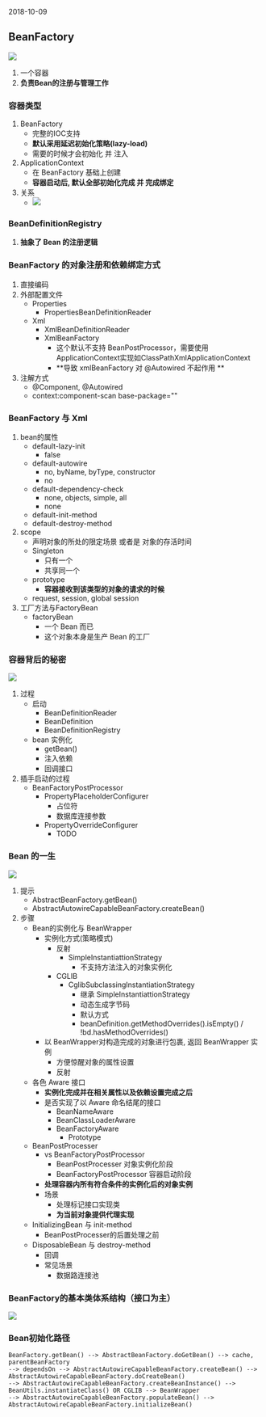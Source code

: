 2018-10-09

## BeanFactory
![](1.png)
1. 一个容器
2. **负责Bean的注册与管理工作**


### 容器类型
1. BeanFactory 
    - 完整的IOC支持
    - **默认采用延迟初始化策略(lazy-load)**
    - 需要的时候才会初始化 并 注入
2. ApplicationContext
    - 在 BeanFactory 基础上创建
    - **容器启动后, 默认全部初始化完成 并 完成绑定**
3. 关系
    - ![](2.png)
    
### BeanDefinitionRegistry
1. **抽象了 Bean 的注册逻辑**

### BeanFactory 的对象注册和依赖绑定方式
1. 直接编码
2. 外部配置文件
    - Properties
        - PropertiesBeanDefinitionReader
    - Xml
        - XmlBeanDefinitionReader
        - XmlBeanFactory
            - 这个默认不支持 BeanPostProcessor，需要使用ApplicationContext实现如ClassPathXmlApplicationContext
            - **导致 xmlBeanFactory 对 @Autowired 不起作用 **            
3. 注解方式
    - @Component, @Autowired
    - context:component-scan base-package=""
    
### BeanFactory 与 Xml
1. bean的属性
    - default-lazy-init
        - false
    - default-autowire
        - no, byName, byType, constructor
        - no
    - default-dependency-check
        - none, objects, simple, all
        - none
    - default-init-method
    - default-destroy-method
2. scope
    - 声明对象的所处的限定场景 或者是 对象的存活时间
    - Singleton
        - 只有一个
        - 共享同一个
    - prototype
        - **容器接收到该类型的对象的请求的时候**
    - request, session, global session
3. 工厂方法与FactoryBean
    - factoryBean
        - 一个 Bean 而已
        - 这个对象本身是生产 Bean 的工厂

### 容器背后的秘密
![](5.jpg)
1. 过程
    - 启动
        - BeanDefinitionReader
        - BeanDefinition
        - BeanDefinitionRegistry
    - bean 实例化
        - getBean()
        - 注入依赖
        - 回调接口
2. 插手启动的过程
    - BeanFactoryPostProcessor
        - PropertyPlaceholderConfigurer
            - 占位符
            - 数据库连接参数
        - PropertyOverrideConfigurer
            - TODO

### Bean 的一生
![](3.png)
1. 提示
    - AbstractBeanFactory.getBean()
    - AbstractAutowireCapableBeanFactory.createBean()
2. 步骤
    - Bean的实例化与 BeanWrapper
        - 实例化方式(策略模式)
            - 反射
                - SimpleInstantiattionStrategy
                    -  不支持方法注入的对象实例化
            - CGLIB
                - CglibSubclassingInstantiationStrategy
                    - 继承 SimpleInstantiattionStrategy
                    - 动态生成字节码
                    - 默认方式
                    - beanDefinition.getMethodOverrides().isEmpty() / !bd.hasMethodOverrides()
        - 以 BeanWrapper对构造完成的对象进行包裹, 返回 BeanWrapper 实例
            - 方便惊醒对象的属性设置
            - 反射
    - 各色 Aware 接口
        - **实例化完成并在相关属性以及依赖设置完成之后**
        - 是否实现了以 Aware 命名结尾的接口
            - BeanNameAware
            - BeanClassLoaderAware
            - BeanFactoryAware
                - Prototype
    - BeanPostProcesser
        - vs BeanFactoryPostProcessor
            - BeanPostProcesser 对象实例化阶段
            - BeanFactoryPostProcessor 容器启动阶段
        - **处理容器内所有符合条件的实例化后的对象实例**
        - 场景
            - 处理标记接口实现类
            - **为当前对象提供代理实现**
    - InitializingBean 与 init-method
        - BeanPostProcesser的后置处理之前
    - DisposableBean 与 destroy-method
        - 回调
        - 常见场景
            - 数据路连接池

### BeanFactory的基本类体系结构（接口为主）
![](4.png)  

### Bean初始化路径
```text
BeanFactory.getBean() --> AbstractBeanFactory.doGetBean() --> cache, parentBeanFactory
--> dependsOn --> AbstractAutowireCapableBeanFactory.createBean() --> AbstractAutowireCapableBeanFactory.doCreateBean()
--> AbstractAutowireCapableBeanFactory.createBeanInstance() --> BeanUtils.instantiateClass() OR CGLIB --> BeanWrapper
--> AbstractAutowireCapableBeanFactory.populateBean() --> AbstractAutowireCapableBeanFactory.initializeBean()
```      
            
            